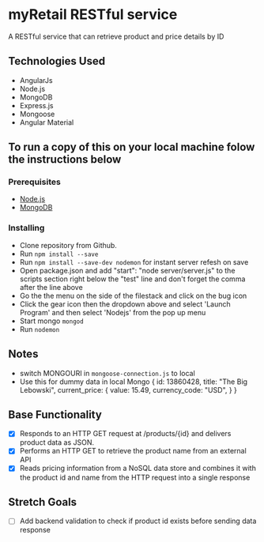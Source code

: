 # myRetail RESTful service

A RESTful service that can retrieve product and price details by ID

## Technologies Used

* AngularJs
* Node.js
* MongoDB
* Express.js
* Mongoose
* Angular Material

## To run a copy of this on your local machine folow the instructions below

### Prerequisites

- [Node.js](https://nodejs.org/en/)
- [MongoDB](https://www.mongodb.com/download-center/community)

### Installing
* Clone repository from Github.
* Run ```npm install --save```
* Run ```npm install --save-dev nodemon``` for instant server refesh on save
* Open package.json and add "start": "node server/server.js" to the scripts section right below the    "test" line and don't forget the comma after the line above
* Go the the menu on the side of the filestack and click on the bug icon
* Click the gear icon then the  dropdown above and select 'Launch Program' and then select 'Nodejs' from the pop up menu 
* Start mongo ```mongod```
* Run ```nodemon```

## Notes
* switch MONGOURI in ```mongoose-connection.js``` to local 
* Use this for dummy data in local Mongo
{
    id: 13860428,
    title: "The Big Lebowski",
    current_price: {
        value: 15.49,
        currency_code: "USD",
    }
}

## Base Functionality
- [x] Responds to an HTTP GET request at /products/{id} and delivers product data as JSON.
- [x] Performs an HTTP GET to retrieve the product name from an external API
- [x] Reads pricing information from a NoSQL data store and combines it with the product id and name from the HTTP request into a single response

## Stretch Goals
- [ ] Add backend validation to check if product id exists before sending data response
